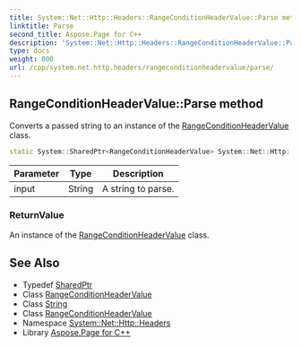 ```yaml
---
title: System::Net::Http::Headers::RangeConditionHeaderValue::Parse method
linktitle: Parse
second_title: Aspose.Page for C++
description: 'System::Net::Http::Headers::RangeConditionHeaderValue::Parse method. Converts a passed string to an instance of the RangeConditionHeaderValue class in C++.'
type: docs
weight: 800
url: /cpp/system.net.http.headers/rangeconditionheadervalue/parse/
---
```

## RangeConditionHeaderValue::Parse method


Converts a passed string to an instance of the [RangeConditionHeaderValue](../) class.

```cpp
static System::SharedPtr<RangeConditionHeaderValue> System::Net::Http::Headers::RangeConditionHeaderValue::Parse(String input)
```


| Parameter | Type | Description |
| --- | --- | --- |
| input | String | A string to parse. |

### ReturnValue

An instance of the [RangeConditionHeaderValue](../) class.

## See Also

* Typedef [SharedPtr](../../../system/sharedptr/)
* Class [RangeConditionHeaderValue](../)
* Class [String](../../../system/string/)
* Class [RangeConditionHeaderValue](../)
* Namespace [System::Net::Http::Headers](../../)
* Library [Aspose.Page for C++](../../../)
